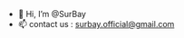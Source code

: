 - 👋 Hi, I’m @SurBay
- 📫 contact us : surbay.official@gmail.com

<!---
SurBay/SurBay is a ✨ special ✨ repository because its `README.md` (this file) appears on your GitHub profile.
You can click the Preview link to take a look at your changes.
--->
